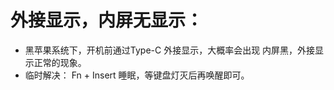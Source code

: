 # 外接显示，内屏无显示：
 - 黑苹果系统下，开机前通过Type-C 外接显示，大概率会出现 内屏黑，外接显示正常的现象。
 - 临时解决： Fn + Insert 睡眠，等键盘灯灭后再唤醒即可。
